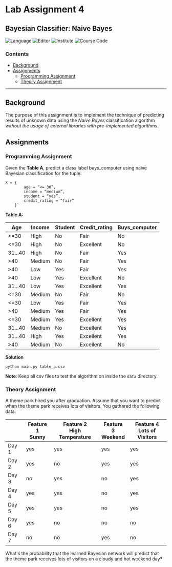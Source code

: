 # Lab Assignment 4<!-- omit in toc -->
## Bayesian Classifier: Naive Bayes<!-- omit in toc -->
![Language](https://img.shields.io/badge/language-Python3-brightgreen.svg) ![Editor](https://img.shields.io/badge/VS%20Code-1.10.2-blue.svg) ![Institute](https://img.shields.io/badge/Institute-IIITA-yellow.svg) ![Course Code](https://img.shields.io/badge/Course%20Code-IDMW632C-red.svg) 

### Contents

- [Background](#background)
- [Assignments](#assignments)
  - [Programming Assignment](#programming-assignment)
  - [Theory Assignment](#theory-assignment)
___
## Background

The purpose of this assignment is to implement the technique of predicting results of unknown data using the *Naive Bayes* classification algorithm *without the usage of external libraries with pre-implemented algorithms*.

## Assignments

### Programming Assignment

Given the **Table A**, predict a class label buys_computer using naïve Bayesian classification for the tuple:

```
X = {  
        age = “<= 30”, 
        income = “medium”,
        student = “yes”, 
        credit_rating = “fair”
    }`
```

**Table A:**

Age | Income | Student | Credit_rating | Buys_computer
-|-|-|-|-
<=30 | High | No | Fair | No
<=30 | High | No | Excellent | No
31...40 | High | No | Fair | Yes
&gt;40 | Medium | No | Fair | Yes
&gt;40 | Low | Yes | Fair | Yes
&gt;40 | Low | Yes | Excellent | No
31...40 | Low | Yes | Excellent | Yes
<=30 | Medium | No | Fair | No
<=30 | Low | Yes | Fair | Yes
&gt;40 | Medium | Yes | Fair | Yes
<=30 | Medium | Yes | Excellent | Yes
31...40 | Medium | No | Excellent | Yes
31...40 | High | Yes | Excellent | Yes
&gt;40 | Medium | No | Excellent | No

**Solution**

```
python main.py table_a.csv
```

**Note**: Keep all csv files to test the algorithm on inside the `data` directory.

### Theory Assignment

A theme park hired you after graduation. Assume that you want to predict when the theme park receives lots of visitors. You gathered the following data:

||Feature 1<br>Sunny| Feature 2<br>High Temperature| Feature 3<br>Weekend| Feature 4<br>Lots of Visitors|
|-------|-----|-----|-----|-----|
| Day 1 | yes | yes | yes | yes |
| Day 2 | yes | no  | yes | yes |
| Day 3 | no  | yes | no  | yes |
| Day 4 | yes | yes | no  | yes |
| Day 5 | yes | yes | no  | yes |
| Day 6 | yes | no  | no  | no  |
| Day 7 | no  | no  | yes | no  |

What's the probability that the learned Bayesian network will predict that the theme park receives lots of visitors on a cloudy and hot weekend day?